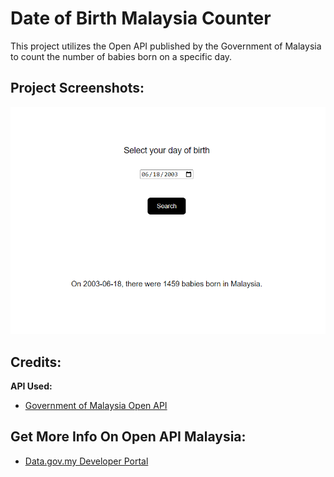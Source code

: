 # Date of Birth Malaysia Counter

This project utilizes the Open API published by the Government of Malaysia to count the number of babies born on a specific day.

## Project Screenshots:

![Project Screenshot](https://raw.githubusercontent.com/ongcl03/Date-Birth-Malaysia/main/images/project-screenshot.png?token=GHSAT0AAAAAACKBI7CM2EXKSLYO7AINUPASZK5TSEQ)

## Credits:

**API Used:**
- [Government of Malaysia Open API](https://developer.data.gov.my/static-api/data-catalogue)

## Get More Info On Open API Malaysia:

- [Data.gov.my Developer Portal](https://developer.data.gov.my/)
